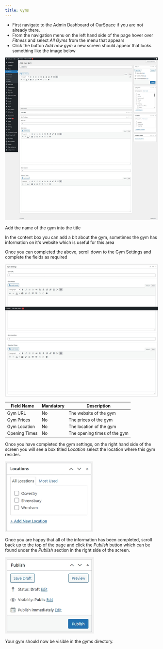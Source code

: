```yaml
---
title: Gyms
---
```


* First navigate to the Admin Dashboard of OurSpace if you are not already there.
* From the navigation menu on the left hand side of the page hover over _Fitness_ and select _All Gyms_ from the menu that appears
* Click the button _Add new gym_ a new screen should appear that looks something like the image below

![alt text](../../../images/os-new-gym.jpeg)

Add the name of the gym into the title

In the content box you can add a bit about the gym, sometimes the gym has information on it's website which is useful for this area

Once you can completed the above, scroll down to the Gym Settings and complete the fields as required

![alt text](../../../images/os-gym-settings.jpeg)

|Field Name       | Mandatory | Description
|-----------------|-----------|------------------------------ |
| Gym URL         |  No       | The website of the gym   |
| Gym Prices      |  No       | The prices of the gym  |
| Gym Location    |  No       | The location of the gym    |
| Opening Times   |  No       | The opening times of the gym     |

Once you have completed the gym settings, on the right hand side of the screen you will see a box titled _Location_ select the location where this gym resides.

![alt text](../../../images/os-gym-location.jpeg)

Once you are happy that all of the information has been completed, scroll back up to the top of the page and click the _Publish_ button which can be found under the _Publish_ section in the right side of the screen.

![alt text](../../../images/os-new-topic-publish.jpeg)

Your gym should now be visible in the gyms directory.